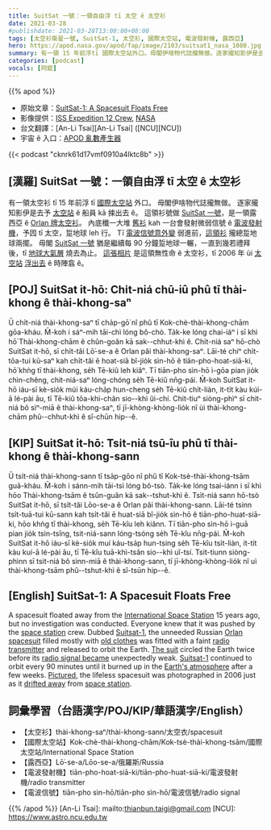 ```yaml
---
title: SuitSat 一號：一領自由浮 tī 太空 ê 太空衫
date: 2021-03-28
#publishdate: 2021-03-28T13:00:00+08:00
tags: [太空衫衛星一號, SuitSat-1, 太空衫, 國際太空站, 電波發射機, 露西亞]
hero: https://apod.nasa.gov/apod/fap/image/2103/suitsat1_nasa_1080.jpg
summary: 有一領 15 年前浮tī 國際太空站外口。毋閣伊啥物代誌攏無做。逐家攏知影伊是去予太空站船員 kā 捒出去 ê。這領衫號做 Suitsat 一號，是一領露西亞 ê Orlan 牌太空衫。
categories: [podcast]
vocals: [阿錕]
---
```


{{% apod %}}

- 原始文章：[SuitSat-1: A Spacesuit Floats Free](https://apod.nasa.gov/apod/ap210328.html)
- 影像提供：[ISS Expedition 12 Crew][ISS Expedition 12 Crew], [NASA][NASA]
- 台文翻譯：[An-Li Tsai][An-Li Tsai] ([NCU][NCU])
- 宇宙 ê 入口：[APOD 亂數產生器](https://apod.nasa.gov/apod/random_apod.html)


{{< podcast "cknrk61d17vmf0910a4lktc8b" >}}

## [漢羅] SuitSat 一號：一領自由浮 tī 太空 ê 太空衫

有一領太空衫 tī 15 年前浮 tī [國際太空站][International Space Station] 外口。
毋閣伊啥物代誌攏無做。
逐家攏知影伊是去予 [太空站][space station1] ê 船員 kā 捒出去 ê。
這領衫號做 [SuitSat 一號][Suitsat-1]，是一領露西亞 ê [Orlan 牌太空衫][Orlan spacesuit]。
內底櫼一大堆 [舊衫][old clothes] kah 一台會發射微弱信號 ê [電波發射機][radio transmitter]，予囥 tī 太空，踅地球 leh 行。
Tī [電波信號意外變][radio signal became] 弱進前，[這領衫][The suit] 攏總踅地球兩擺。
毋閣 [SuitSat 一號][Suitsat-1] 猶是繼續每 90 分鐘踅地球一輾，一直到幾若禮拜後，tī [地球大氣層][Earth's atmosphere] 燒去為止。
[這張相片][Pictured] 是這領無性命 ê 太空衫，tī 2006 年 ùi [太空站][space station2] [浮出去][drifted away] ê 時陣翕 ê。


## [POJ] SuitSat it-hō: Chi̍t-niá chū-iû phû tī thài-khong ê thài-khong-saⁿ

Ū chi̍t-niá thài-khong-saⁿ tī cha̍p-gō͘ nî phû tī Kok-chè-thài-khong-chām gōa-kháu.
M̄-koh i sáⁿ-mih tāi-chì lóng bô-chò.
Ta̍k-ke lóng chai-iáⁿ i sī khì hō͘ Thài-khong-chām ê chûn-goân kā sak--chhut-khì ê.
Chi̍t-niá saⁿ hō-chò SuitSat it-hō, sī chi̍t-tâi Lō͘-se-a ê Orlan pâi thài-khong-saⁿ.
Lāi-té chiⁿ chi̍t-tōa-tui kū-saⁿ kah chi̍t-tâi ē hoat-siā bî-jio̍k sìn-hō ê tiān-pho-hoat-siā-ki, hō͘ khǹg tī thài-khong, se̍h Tē-kiû leh kiâⁿ.
Tī tiān-pho sìn-hō ì-gōa pian jio̍k chìn-chêng, chit-niá-saⁿ lóng-chóng se̍h Tē-kiû nn̄g-pái.
M̄-koh SuitSat it-hō iáu-sī kè-sio̍k múi káu-cha̍p hun-cheng se̍h Tē-kiû chi̍t-liàn, it-ti̍t kàu kúi-ā lé-pài āu, tī Tē-kiû tōa-khì-chân sio--khì ûi-chí.
Chit-tiuⁿ siòng-phìⁿ sī chit-niá bô sìⁿ-miā ê thài-khong-saⁿ, tī jī-khòng-khòng-lio̍k nî ùi thài-khong-chām phû--chhut-khì ê sî-chūn hip--ê.


## [KIP] SuitSat it-hō: Tsi̍t-niá tsū-îu phû tī thài-khong ê thài-khong-sann

Ū tsi̍t-niá thài-khong-sann tī tsa̍p-gōo nî phû tī Kok-tsè-thài-khong-tsām guā-kháu.
M̄-koh i sánn-mih tāi-tsì lóng bô-tsò.
Ta̍k-ke lóng tsai-iánn i sī khì hōo Thài-khong-tsām ê tsûn-guân kā sak--tshut-khì ê.
Tsi̍t-niá sann hō-tsò SuitSat it-hō, sī tsi̍t-tâi Lōo-se-a ê Orlan pâi thài-khong-sann.
Lāi-té tsinn tsi̍t-tuā-tui kū-sann kah tsi̍t-tâi ē huat-siā bî-jio̍k sìn-hō ê tiān-pho-huat-siā-ki, hōo khǹg tī thài-khong, se̍h Tē-kîu leh kiânn.
Tī tiān-pho sìn-hō ì-guā pian jio̍k tsìn-tsîng, tsit-niá-sann lóng-tsóng se̍h Tē-kîu nn̄g-pái.
M̄-koh SuitSat it-hō iáu-sī kè-sio̍k muí káu-tsa̍p hun-tsing se̍h Tē-kîu tsi̍t-liàn, it-ti̍t kàu kuí-ā lé-pài āu, tī Tē-kîu tuā-khì-tsân sio--khì uî-tsí.
Tsit-tiunn siòng-phìnn sī tsit-niá bô sìnn-miā ê thài-khong-sann, tī jī-khòng-khòng-lio̍k nî uì thài-khong-tsām phû--tshut-khì ê sî-tsūn hip--ê.


## [English] SuitSat-1: A Spacesuit Floats Free

A spacesuit floated away from the [International Space Station][International Space Station] 15 years ago, but no investigation was conducted. Everyone knew that it was pushed by the [space station][space station1] crew. Dubbed [Suitsat-1][Suitsat-1], the unneeded Russian [Orlan spacesuit][Orlan spacesuit] filled mostly with [old clothes][old clothes] was fitted with a faint [radio transmitter][radio transmitter] and released to orbit the Earth. [The suit][The suit] circled the Earth twice before its [radio signal became][radio signal became] unexpectedly weak. [Suitsat-1][Suitsat-1] continued to orbit every 90 minutes until it burned up in the [Earth's atmosphere][Earth's atmosphere] after a few weeks. [Pictured][Pictured], the lifeless spacesuit was photographed in 2006 just as it [drifted away][drifted away] from [space station][space station2].

## 詞彙學習（台語漢字/POJ/KIP/華語漢字/English）

- 【太空衫】thài-khong-saⁿ/thài-khong-sann/太空衣/spacesuit
- 【國際太空站】Kok-chè-thài-khong-chām/Kok-tsè-thài-khong-tsām/國際太空站/International Space Station
- 【露西亞】Lō͘-se-a/Lōo-se-a/俄羅斯/Russia
- 【電波發射機】tiān-pho-hoat-siā-ki/tiān-pho-huat-siā-ki/電波發射機/radio transmitter
- 【電波信號】tiān-pho sìn-hō/tiān-pho sìn-hō/電波信號/radio signal


{{% /apod %}}
[An-Li Tsai]: mailto:thianbun.taigi@gmail.com
[NCU]: https://www.astro.ncu.edu.tw

[ISS Expedition 12 Crew]: https://www.nasa.gov/mission_pages/station/expeditions/expedition12/index.html
[NASA]: https://www.nasa.gov/

[International Space Station]: https://apod.nasa.gov/apod/ap151109.html
[space station1]: https://apod.nasa.gov/apod/ap161105.html
[Suitsat-1]: https://science.nasa.gov/science-news/science-at-nasa/2006/26jan_suitsat
[Orlan spacesuit]: https://en.wikipedia.org/wiki/Orlan_space_suit
[old clothes]: https://www.newscientist.com/article/dn3258-old-clothes-filter-out-cholera/
[radio transmitter]: http://electronics.howstuffworks.com/radio.htm
[The suit]: http://en.wikipedia.org/wiki/SuitSat
[radio signal became]: https://www.newscientist.com/article/dn8687-announcement-of-suitsats-death-premature/
[Suitsat-1]: http://microcontroller.com/news/microchip_suitsat1_nasa.asp
[Earth's atmosphere]: https://www.nasa.gov/sites/default/files/images/469649main_earths-atmosphere-orig_full.jpg
[Pictured]: https://www.nasa.gov/multimedia/imagegallery/image_feature_514.html
[drifted away]: https://dogtime.com/assets/uploads/2019/04/DogFloating.jpg
[space station2]: http://www.nasa.gov/mission_pages/station/main/index.html
